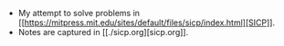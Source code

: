 * My attempt to solve problems in [[https://mitpress.mit.edu/sites/default/files/sicp/index.html][SICP]].
* Notes are captured in [[./sicp.org][sicp.org]].
